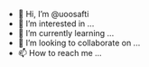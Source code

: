 - 👋 Hi, I’m @uoosafti
- 👀 I’m interested in ...
- 🌱 I’m currently learning ...
- 💞️ I’m looking to collaborate on ...
- 📫 How to reach me ...

<!---
uoosafti/uoosafti is a ✨ special ✨ repository because its `README.md` (this file) appears on your GitHub profile.
You can click the Preview link to take a look at your changes.
--->
